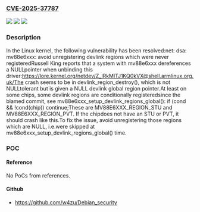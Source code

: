 ### [CVE-2025-37787](https://cve.mitre.org/cgi-bin/cvename.cgi?name=CVE-2025-37787)
![](https://img.shields.io/static/v1?label=Product&message=Linux&color=blue)
![](https://img.shields.io/static/v1?label=Version&message=836021a2d0e0e4c90b895a35bd9c0342071855fb%3C%208ccdf5e24b276848eefb2755e05ff0f005a0c4a1%20&color=brighgreen)
![](https://img.shields.io/static/v1?label=Vulnerability&message=n%2Fa&color=brighgreen)

### Description

In the Linux kernel, the following vulnerability has been resolved:net: dsa: mv88e6xxx: avoid unregistering devlink regions which were never registeredRussell King reports that a system with mv88e6xxx dereferences a NULLpointer when unbinding this driver:https://lore.kernel.org/netdev/Z_lRkMlTJ1KQ0kVX@shell.armlinux.org.uk/The crash seems to be in devlink_region_destroy(), which is not NULLtolerant but is given a NULL devlink global region pointer.At least on some chips, some devlink regions are conditionally registeredsince the blamed commit, see mv88e6xxx_setup_devlink_regions_global():		if (cond && !cond(chip))			continue;These are MV88E6XXX_REGION_STU and MV88E6XXX_REGION_PVT. If the chipdoes not have an STU or PVT, it should crash like this.To fix the issue, avoid unregistering those regions which are NULL, i.e.were skipped at mv88e6xxx_setup_devlink_regions_global() time.

### POC

#### Reference
No PoCs from references.

#### Github
- https://github.com/w4zu/Debian_security


